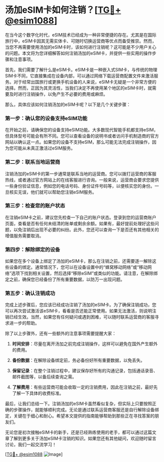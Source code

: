 # 汤加eSIM卡如何注销？[[TG💪+ @esim1088](https://t.me/s/esim1088)]

在当今这个数字化时代，eSIM技术已经成为一种非常便捷的存在。尤其是在国际旅行中，eSIM卡因其无需实体卡、可随时切换运营商等优点而备受推崇。然而，当您不再需要使用汤加的eSIM卡时，该如何进行注销呢？这可能是不少用户关心的问题。本文将为您详细解答如何注销汤加的eSIM卡，并提供一些实用的操作步骤和注意事项。

首先，我们需要了解什么是eSIM卡。eSIM卡是一种嵌入式SIM卡，与传统的物理SIM卡不同，它直接集成在设备内部，可以通过网络下载运营商配置文件来激活服务。对于经常出国旅行或更换手机设备的人来说，eSIM卡无疑是一个非常方便的选择。然而，正因为其灵活性，当我们决定不再使用某个地区的eSIM卡时，就需要及时进行注销操作，以免产生不必要的费用或麻烦。

那么，具体应该如何注销汤加的eSIM卡呢？以下是几个关键步骤：

### 第一步：确认您的设备支持eSIM功能

在开始之前，请确保您的设备支持eSIM功能。大多数现代智能手机都支持eSIM，但具体型号可能会有所不同。您可以查看设备的说明书或者访问手机制造商的官方网站以确认这一点。如果您的设备不支持eSIM，那么可能无法完成注销操作，因为您可能从未真正激活过eSIM服务。

### 第二步：联系当地运营商

注销汤加的eSIM卡的第一步通常是联系当地的运营商。您可以拨打运营商的客服热线，或者通过官方网站上的在线客服进行咨询。一般来说，运营商会要求您提供一些身份验证信息，例如您的电话号码、身份证件号码等，以便核实您的身份。一旦核实无误，他们就可以帮助您注销eSIM服务。

### 第三步：检查您的账户状态

在注销eSIM卡之前，建议您先检查一下自己的账户状态。登录到您的运营商账户页面，查看是否有任何未结清的账单或剩余余额。如果有，最好提前处理好这些问题，以免注销后出现不必要的纠纷。此外，您还可以查询一下是否还有其他相关的增值服务需要取消。

### 第四步：解除绑定的设备

如果您在多个设备上绑定了汤加的eSIM卡，那么在注销之前，还需要逐一解除这些设备的绑定。通常情况下，您可以在设备设置中的“蜂窝移动网络”或“移动网络”选项下找到相关设置，然后选择“移除eSIM”或类似的功能。请注意，在解除绑定之前，确保您已经备份了所有重要数据，以防万一出现问题。

### 第五步：确认注销成功

完成上述步骤后，您应该已经成功注销了汤加的eSIM卡。为了确保注销成功，您可以再次尝试激活该eSIM卡，看看是否还能正常使用。如果无法激活，则说明注销已经生效。当然，如果您有任何疑问或遇到困难，可以随时联系运营商的客服寻求进一步的帮助。

除了以上步骤外，还有一些额外的注意事项需要提醒大家：

1. **时间安排**：尽量在离开汤加之前完成注销操作，这样可以避免在国外产生额外的费用。
   
2. **备份数据**：在解除设备绑定前，务必备份好所有重要数据，以免丢失。

3. **保留记录**：在整个注销过程中，建议保存好所有的沟通记录，包括通话录音、邮件截图等，以备后续查询之需。

4. **了解费用**：有些运营商可能会收取一定的注销费用，因此在注销之前，最好先了解一下具体的收费标准。

最后，让我们总结一下。注销汤加的eSIM卡虽然看似复杂，但实际上只要按照正确的步骤操作，就能够顺利完成。无论是通过联系运营商客服还是自行解除设备绑定，关键在于细心和耐心。希望本文提供的指南能够帮助到那些正在寻找答案的朋友们。

无论您是初次接触eSIM卡的新手，还是已经熟练使用的老手，都可以通过这篇文章了解到更多关于汤加eSIM卡注销的知识。如果您还有其他疑问，欢迎随时留言讨论，我们一起交流学习！

[[TG💪+ @esim1088](https://t.me/s/esim1088) ![Image](https://i.postimg.cc/4NQfJmqS/Snipaste-2025-05-13-00-14-12.png)]